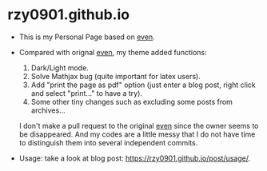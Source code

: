 # rzy0901.github.io
+ This is my Personal Page based on [even](https://github.com/olOwOlo/hugo-theme-even).

+ Compared with orignal [even](https://github.com/olOwOlo/hugo-theme-even), my theme added functions:

  1. Dark/Light mode.
  2. Solve Mathjax bug (quite important for latex users).
  3. Add "print the page as pdf" option (just enter a blog post, right click and select "print..." to have a try).
  4. Some other tiny changes such as excluding some posts from archives...

  I don't make a pull request to the original [even](https://github.com/olOwOlo/hugo-theme-even) since the owner seems to be disappeared. And my codes are a little messy that I do not have time to distinguish them into several independent commits.

+ Usage: take a look at blog post: <https://rzy0901.github.io/post/usage/>.



